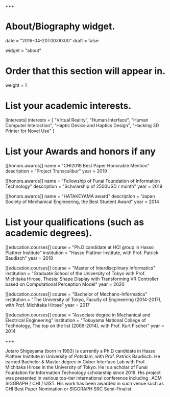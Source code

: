 +++
# About/Biography widget.

date = "2016-04-20T00:00:00"
draft = false

widget = "about"

# Order that this section will appear in.
weight = 1

# List your academic interests.
[interests]
  interests = [
    "Virtual Reality",
    "Human Interface",
    "Human Computer Interaction",
    "Haptic Device and Haptics Design",
    "Hacking 3D Printer for Novel Use"
  ]

# List your Awards and honors if any

[[honors.awards]]
  name = "CHI2019 Best Paper Honorable Mention"
  description = "Project Transcalibur"
  year = 2019

[[honors.awards]]
  name = "Fellowship of Funai Foundation of Information Technology"
  description = "Scholarship of 2500USD / month"
  year = 2019

[[honors.awards]]
  name = "HATAKEYAMA award"
  description = "Japan Society of Mechanical Engineering, the Best Student Award"
  year = 2014

# List your qualifications (such as academic degrees).

[[education.courses]]
  course = "Ph.D candidate at HCI group in Hasso Plattner Institute"
  institution = "Hasso Plattner Institute, with Prof. Patrick Baudisch"
  year = 2018

[[education.courses]]
  course = "Master of Interdiscplinary Informatics"
  institution = "Graduate School of the University of Tokyo with Prof. Michitaka Hirose, Thesis: Shape Display with Transforming VR Controller based on Computational Perception Model"
  year = 2020

[[education.courses]]
  course = "Bachelor of Mechano-Informatics"
  institution = "The University of Tokyo, Faculty of Engineering (2014-2017), with Prof. Michitaka Hirose"
  year = 2017

[[education.courses]]
  course = "Associate degree in Mechanical and Electrical Engineering"
  institution = "Tokuyama National College of Technology, The top on the list (2009-2014), with Prof. Kurt Fischer"
  year = 2014




+++ 
<!-- Your profile description here... -->
<p id='language_display'>
Jotaro Shigeyama (born in 1993) is currently a Ph.D candidate in Hasso Plattner Institute in University of Potsdam, with Prof. Patrick Baudisch.
He earned Bachelor & Master degree in Cyber Interface Lab with Prof. Michitaka Hirose in the University of Tokyo.
He is a scholar of Funai Fountation for Information Technology scholarship since 2019.
His project was presented in various top-tier international conference including _ACM SIGGRAPH / CHI / UIST.
His work has been awarded in such venue such as CHI Best Paper Nomination or SIGGRAPH SRC Semi-Finalist.

</p>


<!-- <script type="text/javascript">

		window.onload = function() {
		display();
	}

	let language_flg = 1;
	function display() {
		if(language_flg == 0) {
            document.getElementById("language_display").innerHTML = "<p id='japanese'>茂山丈太郎：山口県下松市出身．徳山工業高等専門学校 機械電気工学科，東京大学工学部 機械情報工学科，東京大学大学院 学際情報学府を経て，現在ドイツ・Hasso Plattner Institute Human Computer Interaction LabにてPh.D課程に在学中．主な受賞歴として，2019年度船井情報科学振興財団奨学生，ACM CHI2019 Best Paper Honorable Mention Awardや日本機械学会 畠山賞など．現在はVR・アクセシビリティのための触覚デバイスや，機械工学の領域を応用したデジタルファブリケーションシステムの研究開発に取り組む．</p>";
		} else {
            document.getElementById("language_display").innerHTML = "Jotaro Shigeyama (born in 1993) is a Ph.D candidate in Hasso Plattner Institute in University of Potsdam, with Prof. Patrick Baudisch. He is a fellow student of Funai Fountation for Information Technology since 2019. He was studying computer science in the graduate school of The University of Tokyo, after finished Associate degree in mechanical and electrical engineering in Tokuyama college of technology and Bachelor degree in mechano-informatics engineering in the University of Tokyo with Prof. Michitaka Hirose. He received HATAKEYAMA award for his academic excellency in mechanical engineering. His projects and demos were presented in various top-tier international conference including ACM SIGGRAPH / CHI / UIST. His current research area is haptics, virtual reality and human computer interaction.";
		}
	}

	function language_change() {
		if(language_flg == 0) {
			language_flg = 1;
		} else {
			language_flg = 0;
		}
		display();
	} -->

<!-- </script>   -->